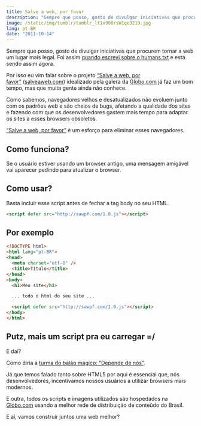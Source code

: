 ```yaml
---
title: Salve a web, por favor
description: "Sempre que posso, gosto de divulgar iniciativas que procurem tornar a web um lugar mais legal. Foi assim quando escrevi sobre o humans.txt e está sendo assim agora."
image: /static/img/tumblr/tumblr_lt1x90OrsW1qe3219.jpg
lang: pt-BR
date: "2011-10-14"
---
```


Sempre que posso, gosto de divulgar iniciativas que procurem tornar a web um lugar mais legal. Foi assim [quando escrevi sobre o humans.txt](/humans-txt-because-we-are-people-not-machines) e está sendo assim agora.

Por isso eu vim falar sobre o projeto [“Salve a web, por favor”](http://salveaweb.com/) ([salveaweb.com](http://salveaweb.com/)) idealizado pela galera da [Globo.com](http://www.globo.com/) já faz um bom tempo, mas que muita gente ainda não conhece.

Como sabemos, navegadores velhos e desatualizados não evoluem junto com os padrões web e são cheios de bugs, afetando a qualidade dos sites e fazendo com que os desenvolvedores gastem mais tempo para adaptar os sites a esses browsers obsoletos.

[“Salve a web, por favor”](http://salveaweb.com/) é um esforço para eliminar esses navegadores.

<!-- more -->

## Como funciona?

Se o usuário estiver usando um browser antigo, uma mensagem amigável vai aparecer pedindo para atualizar o browser.

## Como usar?

Basta incluir esse script antes de fechar a tag body no seu HTML.

```html
<script defer src="http://sawpf.com/1.0.js"></script>
```

## Por exemplo

```html
<!DOCTYPE html>
<html lang="pt-BR">
<head>
  <meta charset="utf-8" />
  <title>Título</title>
</head>
<body>
  <h1>Meu site</h1>

  ... todo o html do seu site ...

  <script defer src="http://sawpf.com/1.0.js"></script>
</body>
</html>
```

## Putz, mais um script pra eu carregar =/

E daí?

Como diria a [turma do balão mágico: “Depende de nós”](https://www.youtube.com/watch?v=cqPmPesjWTE).

Já que temos falado tanto sobre HTML5 por aqui é essencial que, nós desenvolvedores, incentivamos nossos usuários a utilizar browsers mais modernos.

E outra, todos os scripts e imagens utilizados são hospedados na [Globo.com](http://www.globo.com/) usando a melhor rede de distribuição de conteúdo do Brasil.

E aí, vamos construir juntos uma web melhor?
